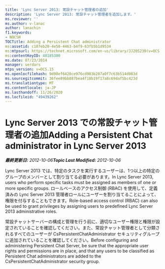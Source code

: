 ```yaml
---
title: 'Lync Server 2013: 常設チャット管理者の追加'
description: 'Lync Server 2013: 常設チャット管理者を追加します。'
ms.reviewer: ''
ms.author: v-lanac
author: lanachin
f1.keywords:
- NOCSH
TOCTitle: Adding a Persistent Chat administrator
ms:assetid: c107eb20-4e58-4463-b4f9-63fb5b1d9534
ms:mtpsurl: https://technet.microsoft.com/en-us/library/JJ205230(v=OCS.15)
ms:contentKeyID: 48185300
ms.date: 07/23/2014
manager: serdars
mtps_version: v=OCS.15
ms.openlocfilehash: 9d98ef6420ce976cd983b287a0f7c63b514d083d
ms.sourcegitcommit: 36fee89bb887bea4f18b19f17a8c69daf5bc423d
ms.translationtype: MT
ms.contentlocale: ja-JP
ms.lasthandoff: 11/26/2020
ms.locfileid: "49439262"
---
```

# <a name="adding-a-persistent-chat-administrator-in-lync-server-2013"></a><span data-ttu-id="649b5-103">Lync Server 2013 での常設チャット管理者の追加</span><span class="sxs-lookup"><span data-stu-id="649b5-103">Adding a Persistent Chat administrator in Lync Server 2013</span></span>

<div data-xmlns="http://www.w3.org/1999/xhtml">

<div class="topic" data-xmlns="http://www.w3.org/1999/xhtml" data-msxsl="urn:schemas-microsoft-com:xslt" data-cs="https://msdn.microsoft.com/">

<div data-asp="https://msdn2.microsoft.com/asp">



</div>

<div id="mainSection">

<div id="mainBody"><span data-ttu-id="649b5-104">

<span> </span></span><span class="sxs-lookup"><span data-stu-id="649b5-104">

<span> </span></span></span>

<span data-ttu-id="649b5-105">_**最終更新日:** 2012-10-06_</span><span class="sxs-lookup"><span data-stu-id="649b5-105">_**Topic Last Modified:** 2012-10-06_</span></span>

<span data-ttu-id="649b5-106">Lync Server 2013 では、特定のタスクを実行するユーザーは、1つ以上の特定のグループのメンバーとして割り当てる必要があります。</span><span class="sxs-lookup"><span data-stu-id="649b5-106">In Lync Server 2013, users who perform specific tasks must be assigned as members of one or more specific groups.</span></span> <span data-ttu-id="649b5-107">ロールベースのアクセス制御 (RBAC) を使用して、定義済みの Lync Server 2013 管理者ロールにユーザーを割り当てることによって、権限を付与することもできます。</span><span class="sxs-lookup"><span data-stu-id="649b5-107">Role-based access control (RBAC) can also be used to grant privileges by assigning users to predefined Lync Server 2013 administrative roles.</span></span>

<span data-ttu-id="649b5-108">常設チャットサーバーの構成と管理を行う前に、適切なユーザー権限と権限が設定されていることを確認してください。また、常設チャット管理者として分類されるすべてのユーザーが CsPersistentChatAdministrator セキュリティグループに追加されていることを確認してください。</span><span class="sxs-lookup"><span data-stu-id="649b5-108">Before configuring and administering Persistent Chat Server, be sure that the appropriate user rights and permissions are in place, and that any users to be classified as Persistent Chat administrators are added to the CsPersistentChatAdministrator security group.</span></span>

<span data-ttu-id="649b5-109"></div>

<span> </span>

</div>

</div>

</span><span class="sxs-lookup"><span data-stu-id="649b5-109"></div>

<span> </span>

</div>

</div>

</span></span></div>

